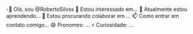 -👋 Olá, sou @RobertoSilvss
👀 Estou interessado em...
🌱 Atualmente estou aprendendo...
💞️ Estou procurando colaborar em ...
📫 Como entrar em contato comigo...
😄 Pronomes: ...
⚡ Curiosidade: ...

<!---
RobertoSilvss/RobertoSilvss is a ✨ special ✨ repository because its `README.md` (this file) appears on your GitHub profile.
You can click the Preview link to take a look at your changes.
--->

